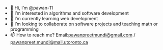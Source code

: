 - 👋 Hi, I’m @pawan-11
- 👀 I’m interested in algorithms and software development
- 🌱 I’m currently learning web development
- 💞️ I’m looking to collaborate on software projects and teaching math or programming
- 📫 How to reach me? Email:pawanpreetmundi@gmail.com / pawanpreet.mundi@mail.utoronto.ca 

<!---
pawan-11/pawan-11 is a ✨ special ✨ repository because its `README.md` (this file) appears on your GitHub profile.
You can click the Preview link to take a look at your changes.
--->
